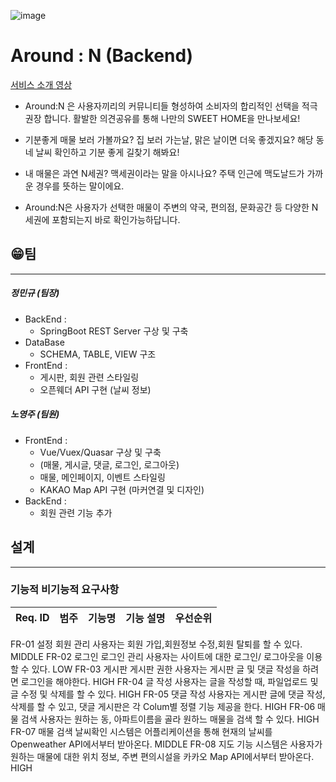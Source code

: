 ![image](/uploads/a8d787985695429c6113575d477fa0d9/image.png)

# Around : N (Backend)

<a href ="https://www.youtube.com/watch?v=usJ1UsJBG_M">서비스 소개 영상</a>

- Around:N 은 사용자끼리의 커뮤니티들 형성하여 
소비자의 합리적인 선택을 적극 권장 합니다.
활발한 의견공유를 통해 나만의 SWEET HOME을 만나보세요!

- 기분좋게 매물 보러 가볼까요?
집 보러 가는날, 맑은 날이면 더욱 좋겠지요?
해당 동네 날씨 확인하고 기분 좋게 길찾기 해봐요!

- 내 매물은 과연 N세권?
맥세권이라는 말을 아시나요? 
주택 인근에 맥도날드가 가까운 경우를 뜻하는 말이에요.

- Around:N은 사용자가 선택한 매물이 주변의 약국, 편의점, 문화공간 등 
다양한  N세권에 포함되는지 바로 확인가능하답니다.

## 😁팀
---

##### ️정민규 (팀장)
- BackEnd : 
    - SpringBoot REST Server 구상 및 구축
- DataBase 
    - SCHEMA, TABLE, VIEW 구조 
- FrontEnd : 
    - 게시판, 회원 관련 스타일링
    - 오픈웨더 API 구현 (날씨 정보)
            
##### ️노영주 (팀원)
- FrontEnd : 
    - Vue/Vuex/Quasar 구상 및 구축
    - (매물, 게시글, 댓글, 로그인, 로그아웃)
    - 매물, 메인페이지, 이벤트 스타일링
    - KAKAO Map API 구현 (마커연결 및 디자인)
- BackEnd : 
    - 회원 관련 기능 추가
    
    
    
## 설계
---
### 기능적 비기능적 요구사항


|Req. ID|범주|기능명|기능 설명|우선순위|
| ----- |----|------|---------|--------|
FR-01
설정
회원 관리
사용자는 회원 가입,회원정보 수정,회원 탈퇴를 할 수 있다.
MIDDLE
FR-02
로그인
로그인 관리
사용자는 사이트에 대한 로그인/ 로그아웃을 이용할 수 있다.
LOW
FR-03
게시판
게시판 권한
사용자는 게시판 글 및 댓글 작성을 하려면 로그인을 해야한다.
HIGH
FR-04
글 작성
사용자는 글을 작성할 때, 파일업로드 및 글 수정 및 삭제를 할 수 있다.
HIGH
FR-05
댓글 작성
사용자는 게시판 글에 댓글 작성, 삭제를 할 수 있고, 댓글 게시판은 각 Colum별 정렬 기능 제공을 한다.
HIGH
FR-06
매물 검색
사용자는 원하는 동, 아파트이름을 골라 원하느 매물을 검색 할 수 있다.
HIGH
FR-07
매물 검색
날씨확인
시스템은 어플리케이션을 통해 현재의 날씨를 Openweather API에서부터 받아온다.
MIDDLE
FR-08
지도 기능
시스템은 사용자가 원하는 매물에 대한 위치 정보, 주변 편의시설을 카카오 Map API에서부터 받아온다.
HIGH


